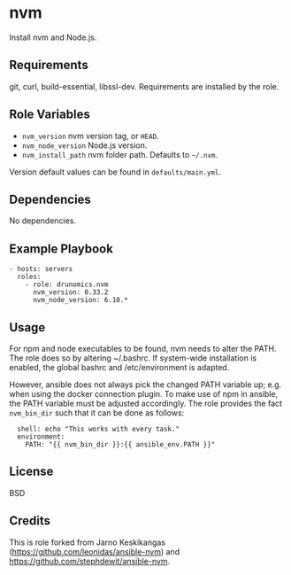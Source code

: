 nvm
========

Install nvm and Node.js.

Requirements
------------

git, curl, build-essential, libssl-dev. Requirements are installed by the role.

Role Variables
--------------

* `nvm_version` nvm version tag, or `HEAD`.
* `nvm_node_version` Node.js version.
* `nvm_install_path` nvm folder path. Defaults to `~/.nvm`.

Version default values can be found in `defaults/main.yml`.

Dependencies
------------

No dependencies.

Example Playbook
-------------------------

    - hosts: servers
      roles:
        - role: drunomics.nvm
          nvm_version: 0.33.2
          nvm_node_version: 6.10.*
          
Usage
-----
For npm and node executables to be found, nvm needs to alter the PATH. The role
does so by altering ~/.bashrc. If system-wide installation is enabled, the 
global bashrc and /etc/environment is adapted.

However, ansible does not always pick the changed PATH variable up; e.g. when
using the docker connection plugin. To make use of npm in ansible, the PATH
variable must be adjusted accordingly. The role provides the fact `nvm_bin_dir`
such that it can be done as follows:

```
  shell: echo "This works with every task."
  environment:
    PATH: "{{ nvm_bin_dir }}:{{ ansible_env.PATH }}"
```

License
-------

BSD

Credits
------------------
This is role forked from Jarno Keskikangas (https://github.com/leonidas/ansible-nvm)
and https://github.com/stephdewit/ansible-nvm.
